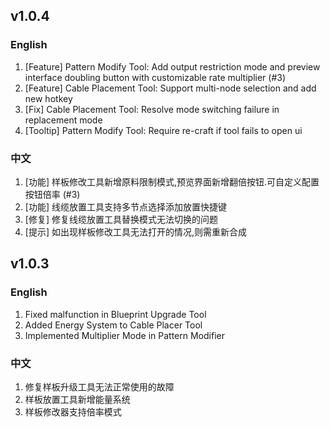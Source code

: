 ## v1.0.4
### English
1. [Feature] Pattern Modify Tool: Add output restriction mode and preview interface doubling button with customizable rate multiplier (#3)
2. [Feature] Cable Placement Tool: Support multi-node selection and add new hotkey
3. [Fix] Cable Placement Tool: Resolve mode switching failure in replacement mode
4. [Tooltip] Pattern Modify Tool: Require re-craft if tool fails to open ui
### 中文
1. [功能] 样板修改工具新增原料限制模式,预览界面新增翻倍按钮.可自定义配置按钮倍率 (#3)
2. [功能] 线缆放置工具支持多节点选择添加放置快捷键
3. [修复] 修复线缆放置工具替换模式无法切换的问题
4. [提示] 如出现样板修改工具无法打开的情况,则需重新合成
## v1.0.3
### English
1. Fixed malfunction in Blueprint Upgrade Tool
2. Added Energy System to Cable Placer Tool
3. Implemented Multiplier Mode in Pattern Modifier
### 中文
1. 修复样板升级工具无法正常使用的故障
2. 样板放置工具新增能量系统
3. 样板修改器支持倍率模式